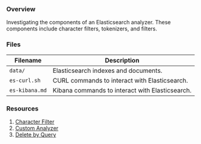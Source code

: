 ### Overview

Investigating the components of an Elasticsearch analyzer.  These components include character 
filters, tokenizers, and filters.

### Files

| Filename            | Description                                                                           |
|---------------------|---------------------------------------------------------------------------------------|
| `data/`             | Elasticsearch indexes and documents.                                        |
| `es-curl.sh`        | CURL commands to interact with Elasticsearch.                                   |
| `es-kibana.md`      | Kibana commands to interact with Elasticsearch.                                  |

### Resources

1) [Character Filter](https://www.elastic.co/guide/en/elasticsearch/reference/current/analysis-mapping-charfilter.html)
2) [Custom Analyzer](https://www.elastic.co/guide/en/elasticsearch/reference/current/analysis-custom-analyzer.html)
3) [Delete by Query](https://www.elastic.co/guide/en/elasticsearch/reference/current/docs-delete-by-query.html)
